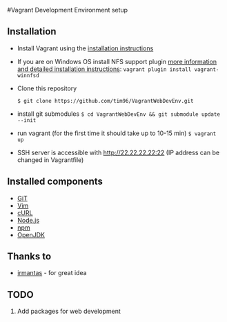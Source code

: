 #Vagrant Development Environment setup


## Installation

* Install Vagrant using the [installation instructions](http://docs.vagrantup.com/v2/installation/index.html)

* If you are on Windows OS install NFS support plugin [more information and detailed installation instructions](https://github.com/GM-Alex/vagrant-winnfsd):
    ```vagrant plugin install vagrant-winnfsd```

* Clone this repository

    ```$ git clone https://github.com/tim96/VagrantWebDevEnv.git```
    
* install git submodules
    ```$ cd VagrantWebDevEnv && git submodule update --init```

* run vagrant (for the first time it should take up to 10-15 min)
    ```$ vagrant up```
    
* SSH server is accessible with http://22.22.22.22:22 (IP address can be changed in Vagrantfile)

## Installed components

* [GiT](http://git-scm.com/)
* [Vim](http://www.vim.org/)
* [cURL](http://curl.haxx.se/)
* [Node.js](http://nodejs.org/)
* [npm](https://npmjs.org/)
* [OpenJDK](http://openjdk.java.net/)

## Thanks to

* [irmantas](https://github.com/irmantas/symfony2-vagrant) - for great idea

## TODO
1. Add packages for web development
